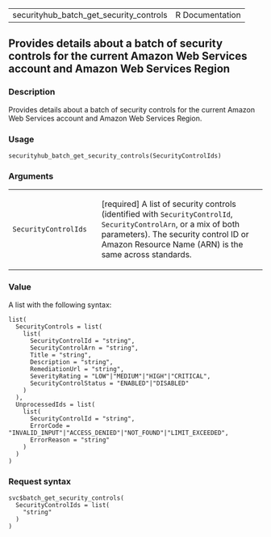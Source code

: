 <table style="width: 100%;">
<tbody>
<tr class="odd">
<td>securityhub_batch_get_security_controls</td>
<td style="text-align: right;">R Documentation</td>
</tr>
</tbody>
</table>

## Provides details about a batch of security controls for the current Amazon Web Services account and Amazon Web Services Region

### Description

Provides details about a batch of security controls for the current
Amazon Web Services account and Amazon Web Services Region.

### Usage

    securityhub_batch_get_security_controls(SecurityControlIds)

### Arguments

<table>
<colgroup>
<col style="width: 35%" />
<col style="width: 65%" />
</colgroup>
<tbody>
<tr class="odd">
<td><code
id="securityhub_batch_get_security_controls_:_SecurityControlIds">SecurityControlIds</code></td>
<td><p>[required] A list of security controls (identified with
<code>SecurityControlId</code>, <code>SecurityControlArn</code>, or a
mix of both parameters). The security control ID or Amazon Resource Name
(ARN) is the same across standards.</p></td>
</tr>
</tbody>
</table>

### Value

A list with the following syntax:

    list(
      SecurityControls = list(
        list(
          SecurityControlId = "string",
          SecurityControlArn = "string",
          Title = "string",
          Description = "string",
          RemediationUrl = "string",
          SeverityRating = "LOW"|"MEDIUM"|"HIGH"|"CRITICAL",
          SecurityControlStatus = "ENABLED"|"DISABLED"
        )
      ),
      UnprocessedIds = list(
        list(
          SecurityControlId = "string",
          ErrorCode = "INVALID_INPUT"|"ACCESS_DENIED"|"NOT_FOUND"|"LIMIT_EXCEEDED",
          ErrorReason = "string"
        )
      )
    )

### Request syntax

    svc$batch_get_security_controls(
      SecurityControlIds = list(
        "string"
      )
    )
